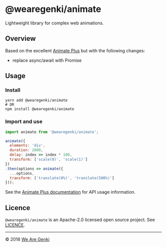 # @wearegenki/animate

Lightweight library for complex web animations.

## Overview

Based on the excellent [Animate Plus](https://github.com/bendc/AnimatePlus) but with the following changes:

* replace async/await with Promise

## Usage

### Install

```shell
yarn add @wearegenki/animate
# OR
npm install @wearegenki/animate
```

### Import and use

```javascript
import animate from '@wearegenki/animate';

animate({
  elements: 'div',
  duration: 2000,
  delay: index => index * 100,
  transform: ['scale(0)', 'scale(1)']
})
.then(options => animate({
  ...options,
  transform: ['translate(0%)', 'translate(500%)']
}));
```

See the [Animate Plus documentation](https://github.com/bendc/AnimatePlus) for API usage information.

## Licence

`@wearegenki/animate` is an Apache-2.0 licensed open source project. See [LICENCE](https://github.com/WeAreGenki/animate/blob/master/LICENCE).

-----

© 2018 [We Are Genki](https://wearegenki.com)
